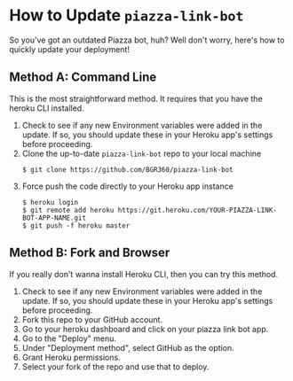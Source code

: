 # How to Update `piazza-link-bot`

So you've got an outdated Piazza bot, huh? Well don't worry, here's how to quickly update your deployment!

## Method A: Command Line

This is the most straightforward method. It requires that you have the heroku CLI installed.

1. Check to see if any new Environment variables were added in the update. If so, you should update these in your Heroku app's settings before proceeding.
1. Clone the up-to-date `piazza-link-bot` repo to your local machine
    ```
    $ git clone https://github.com/BGR360/piazza-link-bot
    ```
1. Force push the code directly to your Heroku app instance
    ```
    $ heroku login
	$ git remote add heroku https://git.heroku.com/YOUR-PIAZZA-LINK-BOT-APP-NAME.git
	$ git push -f heroku master
    ```

## Method B: Fork and Browser

If you really don't wanna install Heroku CLI, then you can try this method.

1. Check to see if any new Environment variables were added in the update. If so, you should update these in your Heroku app's settings before proceeding.
1. Fork this repo to your GitHub account.
1. Go to your heroku dashboard and click on your piazza link bot app.
1. Go to the "Deploy" menu.
1. Under "Deployment method", select GitHub as the option.
1. Grant Heroku permissions.
1. Select your fork of the repo and use that to deploy.
